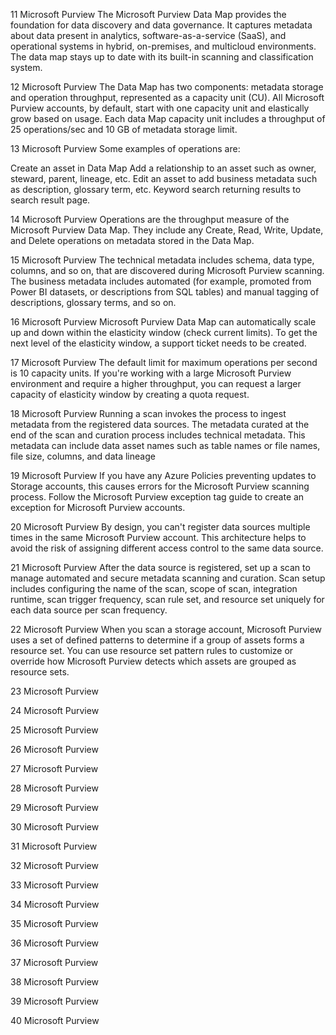 




11
Microsoft Purview
The Microsoft Purview Data Map provides the foundation for data discovery and data governance. It captures metadata about data present in analytics, software-as-a-service (SaaS), and operational systems in hybrid, on-premises, and multicloud environments. The data map stays up to date with its built-in scanning and classification system.







12
Microsoft Purview
The Data Map has two components: metadata storage and operation throughput, represented as a capacity unit (CU). All Microsoft Purview accounts, by default, start with one capacity unit and elastically grow based on usage. Each data Map capacity unit includes a throughput of 25 operations/sec and 10 GB of metadata storage limit.







13
Microsoft Purview
Some examples of operations are:

Create an asset in Data Map
Add a relationship to an asset such as owner, steward, parent, lineage, etc.
Edit an asset to add business metadata such as description, glossary term, etc.
Keyword search returning results to search result page.





14
Microsoft Purview
Operations are the throughput measure of the Microsoft Purview Data Map. They include any Create, Read, Write, Update, and Delete operations on metadata stored in the Data Map.





15
Microsoft Purview
The technical metadata includes schema, data type, columns, and so on, that are discovered during Microsoft Purview scanning. The business metadata includes automated (for example, promoted from Power BI datasets, or descriptions from SQL tables) and manual tagging of descriptions, glossary terms, and so on.





16
Microsoft Purview
Microsoft Purview Data Map can automatically scale up and down within the elasticity window (check current limits). To get the next level of the elasticity window, a support ticket needs to be created.







17
Microsoft Purview
The default limit for maximum operations per second is 10 capacity units. If you're working with a large Microsoft Purview environment and require a higher throughput, you can request a larger capacity of elasticity window by creating a quota request. 





18
Microsoft Purview
Running a scan invokes the process to ingest metadata from the registered data sources. The metadata curated at the end of the scan and curation process includes technical metadata. This metadata can include data asset names such as table names or file names, file size, columns, and data lineage





19
Microsoft Purview
If you have any Azure Policies preventing updates to Storage accounts, this causes errors for the Microsoft Purview scanning process. Follow the Microsoft Purview exception tag guide to create an exception for Microsoft Purview accounts.





20
Microsoft Purview
By design, you can't register data sources multiple times in the same Microsoft Purview account. This architecture helps to avoid the risk of assigning different access control to the same data source.






21
Microsoft Purview
After the data source is registered, set up a scan to manage automated and secure metadata scanning and curation.
Scan setup includes configuring the name of the scan, scope of scan, integration runtime, scan trigger frequency, scan rule set, and resource set uniquely for each data source per scan frequency.






22
Microsoft Purview
When you scan a storage account, Microsoft Purview uses a set of defined patterns to determine if a group of assets forms a resource set. You can use resource set pattern rules to customize or override how Microsoft Purview detects which assets are grouped as resource sets. 





23
Microsoft Purview






24
Microsoft Purview






25
Microsoft Purview






26
Microsoft Purview






27
Microsoft Purview






28
Microsoft Purview






29
Microsoft Purview






30
Microsoft Purview






31
Microsoft Purview






32
Microsoft Purview






33
Microsoft Purview






34
Microsoft Purview






35
Microsoft Purview






36
Microsoft Purview






37
Microsoft Purview






38
Microsoft Purview






39
Microsoft Purview






40
Microsoft Purview